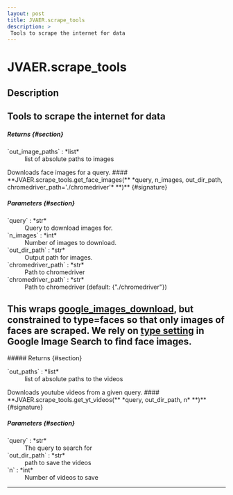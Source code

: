 ```yaml
---
layout: post
title: JVAER.scrape_tools
description: >
 Tools to scrape the internet for data
---
```


# JVAER.scrape_tools
## Description
Tools to scrape the internet for data
---
##### Returns {#section}

<dl>
<dt markdown='1'>`out_image_paths` : *list*
</dt>
	<dd markdown='1'> list of absolute paths to images 
</dd>

</dl>

<div class='desc' markdown="1">
Downloads face images for a query. 
#### **JVAER.scrape_tools.get_face_images(** *query, n_images, out_dir_path, chromedriver_path='./chromedriver'*  **)** {#signature}

##### Parameters {#section}

<dl>
<dt markdown='1'>`query` : *str*
</dt>
	<dd markdown='1'> Query to download images for. 
</dd>

<dt markdown='1'>`n_images` : *int*
</dt>
	<dd markdown='1'> Number of images to download. 
</dd>

<dt markdown='1'>`out_dir_path` : *str*
</dt>
	<dd markdown='1'> Output path for images. 
</dd>

<dt markdown='1'>`chromedriver_path` : *str*
</dt>
	<dd markdown='1'> Path to chromedriver 
</dd>

<dt markdown='1'>`chromedriver_path` : *str*
</dt>
	<dd markdown='1'> Path to chromedriver (default: {"./chromedriver"}) 
</dd>

</dl>

This wraps [google_images_download](https://google-images-download.readthedocs.io/en/latest/arguments.html), but constrained to type=faces so that only images of faces are scraped. We rely on [type setting](https://www.google.com/advanced_image_search) in Google Image Search to find face images.
---
</div>##### Returns {#section}

<dl>
<dt markdown='1'>`out_paths` : *list*
</dt>
	<dd markdown='1'> list of absolute paths to the videos 
</dd>

</dl>

<div class='desc' markdown="1">
Downloads youtube videos from a given query.
#### **JVAER.scrape_tools.get_yt_videos(** *query, out_dir_path, n*  **)** {#signature}

##### Parameters {#section}

<dl>
<dt markdown='1'>`query` : *str*
</dt>
	<dd markdown='1'> The query to search for 
</dd>

<dt markdown='1'>`out_dir_path` : *str*
</dt>
	<dd markdown='1'> path to save the videos 
</dd>

<dt markdown='1'>`n` : *int*
</dt>
	<dd markdown='1'> Number of videos to save 
</dd>

</dl>

---
</div>
